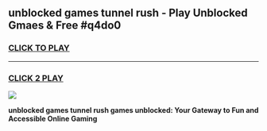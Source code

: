 
## unblocked games tunnel rush - Play Unblocked Gmaes & Free #q4do0
<h3>
<a href="https://premium.freeplayer.one?title=unblocked_games_tunnel_rush&ref=03M">CLICK TO PLAY</a></h3>
<hr>

<h3>
<a href="https://premium.freeplayer.one?title=unblocked_games_tunnel_rush&ref=03M">CLICK 2 PLAY</a>
  
</h3>

<a href="https://premium.freeplayer.one?title=unblocked_games_tunnel_rush&ref=03M"><img src="https://clearcache.store/games.png"></a>


**unblocked games tunnel rush games unblocked: Your Gateway to Fun and Accessible Online Gaming**

